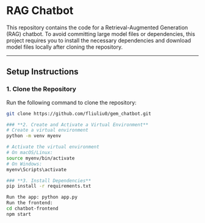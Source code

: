 # RAG Chatbot

This repository contains the code for a Retrieval-Augmented Generation (RAG) chatbot. To avoid committing large model files or dependencies, this project requires you to install the necessary dependencies and download model files locally after cloning the repository.

---

## **Setup Instructions**

### **1. Clone the Repository**
Run the following command to clone the repository:
```bash
git clone https://github.com/fliuliu0/gem_chatbot.git

### **2. Create and Activate a Virtual Environment**
# Create a virtual environment
python -m venv myenv

# Activate the virtual environment
# On macOS/Linux:
source myenv/bin/activate
# On Windows:
myenv\Scripts\activate

### **3. Install Dependencies**
pip install -r requirements.txt

Run the app: python app.py
Run the frontend:
cd chatbot-frontend
npm start


